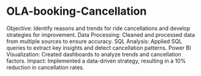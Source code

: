# OLA-booking-Cancellation
Objective: Identify reasons and trends for ride cancellations and develop strategies for improvement.
Data Processing: Cleaned and processed data from multiple sources to ensure accuracy.
SQL Analysis: Applied SQL queries to extract key insights and detect cancellation patterns.
Power BI Visualization: Created dashboards to analyze trends and cancellation factors.
Impact: Implemented a data-driven strategy, resulting in a 10% reduction in cancellation rates.
